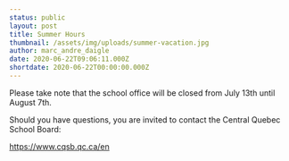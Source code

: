 ```yaml
---
status: public
layout: post
title: Summer Hours
thumbnail: /assets/img/uploads/summer-vacation.jpg
author: marc_andre_daigle
date: 2020-06-22T09:06:11.000Z
shortdate: 2020-06-22T00:00:00.000Z
---
```

Please take note that the school office will be closed from July 13th until August 7th.  

Should you have questions, you are invited to contact the Central Quebec School Board: <!--StartFragment-->

<https://www.cqsb.qc.ca/en>

<!--EndFragment-->